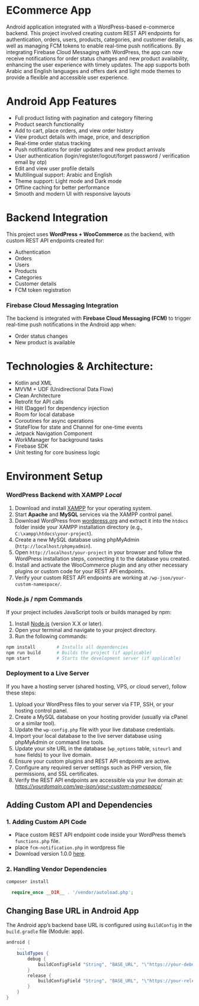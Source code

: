 # ECommerce App
Android application integrated with a WordPress-based e-commerce backend.
This project involved creating custom REST API endpoints for authentication, orders, users, products, categories, and customer details, as well as managing FCM tokens to enable real-time push notifications.
By integrating Firebase Cloud Messaging with WordPress, the app can now receive notifications for order status changes and new product availability, enhancing the user experience with timely updates.
The app supports both Arabic and English languages and offers dark and light mode themes to provide a flexible and accessible user experience.
# Android App Features
- Full product listing with pagination and category filtering
- Product search functionality
- Add to cart, place orders, and view order history
- View product details with image, price, and description
- Real-time order status tracking
- Push notifications for order updates and new product arrivals
- User authentication (login/register/logout/forget password / verification email by otp)
- Edit and view user profile details
- Multilingual support: Arabic and English
- Theme support: Light mode and Dark mode
- Offline caching for better performance
- Smooth and modern UI with responsive layouts
# Backend Integration
This project uses **WordPress + WooCommerce** as the backend, with custom REST API endpoints created for:
- Authentication
- Orders
- Users
- Products
- Categories
- Customer details
- FCM token registration

### Firebase Cloud Messaging Integration
The backend is integrated with **Firebase Cloud Messaging (FCM)** to trigger real-time push notifications in the Android app when:
- Order status changes
- New product is available

#  Technologies & Architecture:
- Kotlin and XML
- MVVM + UDF (Unidirectional Data Flow)
- Clean Architecture
- Retrofit for API calls
- Hilt (Dagger) for dependency injection
- Room for local database
- Coroutines for async operations
- StateFlow for state and Channel for one-time events
- Jetpack Navigation Component
- WorkManager for background tasks
- Firebase SDK
- Unit testing for core business logic

# Environment Setup

### WordPress Backend with XAMPP *Local*
1. Download and install [XAMPP](https://www.apachefriends.org/index.html) for your operating system.  
2. Start **Apache** and **MySQL** services via the XAMPP control panel.  
3. Download WordPress from [wordpress.org](https://wordpress.org/download/) and extract it into the `htdocs` folder inside your XAMPP installation directory (e.g., `C:\xampp\htdocs\your-project`).  
4. Create a new MySQL database using phpMyAdmin (`http://localhost/phpmyadmin`).  
5. Open `http://localhost/your-project` in your browser and follow the WordPress installation steps, connecting it to the database you created.  
6. Install and activate the WooCommerce plugin and any other necessary plugins or custom code for your REST API endpoints.  
7. Verify your custom REST API endpoints are working at `/wp-json/your-custom-namespace/`.

### Node.js / npm Commands
If your project includes JavaScript tools or builds managed by npm:

1. Install [Node.js](https://nodejs.org/) (version X.X or later).  
2. Open your terminal and navigate to your project directory.  
3. Run the following commands:

```bash
npm install        # Installs all dependencies
npm run build      # Builds the project (if applicable)
npm start          # Starts the development server (if applicable)
```

### Deployment to a Live Server
If you have a hosting server (shared hosting, VPS, or cloud server), follow these steps:

1. Upload your WordPress files to your server via FTP, SSH, or your hosting control panel.  
2. Create a MySQL database on your hosting provider (usually via cPanel or a similar tool).  
3. Update the `wp-config.php` file with your live database credentials.  
4. Import your local database to the live server database using phpMyAdmin or command line tools.  
5. Update your site URL in the database (`wp_options` table, `siteurl` and `home` fields) to your live domain.  
6. Ensure your custom plugins and REST API endpoints are active.  
7. Configure any required server settings such as PHP version, file permissions, and SSL certificates.  
8. Verify the REST API endpoints are accessible via your live domain at: *https://yourdomain.com/wp-json/your-custom-namespace/*

## Adding Custom API and Dependencies

### 1. Adding Custom API Code

- Place custom REST API endpoint code inside your WordPress theme’s `functions.php` file.
- place `fcm-notification.php` in wordpress file
- Download version 1.0.0 [here](https://github.com/yourusername/yourrepo/releases/tag/v1.0.0).

### 2. Handling Vendor Dependencies
```bash
composer install
```

```php
  require_once __DIR__ . '/vendor/autoload.php';
```
## Changing Base URL in Android App
The Android app’s backend base URL is configured using `BuildConfig` in the `build.gradle` file (Module: app).

```gradle
android {
    ...
    buildTypes {
        debug {
            buildConfigField "String", "BASE_URL", "\"https://your-debug-api-url.com/\""
        }
        release {
            buildConfigField "String", "BASE_URL", "\"https://your-release-api-url.com/\""
        }
    }
}
```
